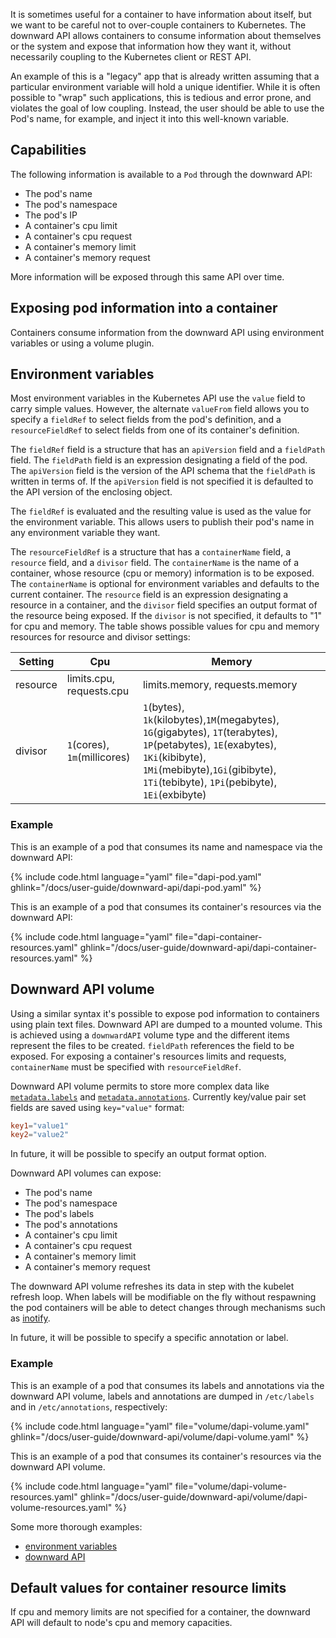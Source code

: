 ---
---

It is sometimes useful for a container to have information about itself, but we
want to be careful not to over-couple containers to Kubernetes. The downward
API allows containers to consume information about themselves or the system and
expose that information how they want it, without necessarily coupling to the
Kubernetes client or REST API.

An example of this is a "legacy" app that is already written assuming
that a particular environment variable will hold a unique identifier.  While it
is often possible to "wrap" such applications, this is tedious and error prone,
and violates the goal of low coupling.  Instead, the user should be able to use
the Pod's name, for example, and inject it into this well-known variable.


## Capabilities

The following information is available to a `Pod` through the downward API:

*   The pod's name
*   The pod's namespace
*   The pod's IP
*   A container's cpu limit
*   A container's cpu request
*   A container's memory limit
*   A container's memory request

More information will be exposed through this same API over time.


## Exposing pod information into a container

Containers consume information from the downward API using environment
variables or using a volume plugin.


## Environment variables

Most environment variables in the Kubernetes API use the `value` field to carry
simple values.  However, the alternate `valueFrom` field allows you to specify
a `fieldRef` to select fields from the pod's definition, and a `resourceFieldRef`
to select fields from one of its container's definition.

The `fieldRef` field is a structure that has an `apiVersion` field and a `fieldPath`
field.  The `fieldPath` field is an expression designating a field of the pod.  The
`apiVersion` field is the version of the API schema that the `fieldPath` is
written in terms of.  If the `apiVersion` field is not specified it is
defaulted to the API version of the enclosing object.

The `fieldRef` is evaluated and the resulting value is used as the value for
the environment variable.  This allows users to publish their pod's name in any
environment variable they want.

The `resourceFieldRef` is a structure that has a `containerName` field, a `resource`
field, and a `divisor` field. The `containerName` is the name of a container,
whose resource (cpu or memory) information is to be exposed. The `containerName` is
optional for environment variables and defaults to the current container. The
`resource` field is an expression designating a resource in a container, and the `divisor`
field specifies an output format of the resource being exposed. If the `divisor`
is not specified, it defaults to "1" for cpu and memory. The table shows possible
values for cpu and memory resources for resource and divisor settings:


| Setting        | Cpu          | Memory  |
| ------------- |-------------| -----|
| resource | limits.cpu, requests.cpu| limits.memory, requests.memory|
| divisor | `1`(cores), `1m`(millicores) | `1`(bytes), `1k`(kilobytes),`1M`(megabytes), `1G`(gigabytes), `1T`(terabytes), `1P`(petabytes), `1E`(exabytes), `1Ki`(kibibyte), `1Mi`(mebibyte),`1Gi`(gibibyte), `1Ti`(tebibyte), `1Pi`(pebibyte), `1Ei`(exbibyte)|


### Example

This is an example of a pod that consumes its name and namespace via the
downward API:

{% include code.html language="yaml" file="dapi-pod.yaml" ghlink="/docs/user-guide/downward-api/dapi-pod.yaml" %}

This is an example of a pod that consumes its container's resources via the downward API:

{% include code.html language="yaml" file="dapi-container-resources.yaml" ghlink="/docs/user-guide/downward-api/dapi-container-resources.yaml" %}

## Downward API volume

Using a similar syntax it's possible to expose pod information to containers using plain text files.
Downward API are dumped to a mounted volume. This is achieved using a `downwardAPI`
volume type and the different items represent the files to be created. `fieldPath` references the field to be exposed.
For exposing a container's resources limits and requests, `containerName` must be specified with `resourceFieldRef`.

Downward API volume permits to store more complex data like [`metadata.labels`](/docs/user-guide/labels) and [`metadata.annotations`](/docs/user-guide/annotations). Currently key/value pair set fields are saved using `key="value"` format:

```conf
key1="value1"
key2="value2"
```

In future, it will be possible to specify an output format option.

Downward API volumes can expose:

*   The pod's name
*   The pod's namespace
*   The pod's labels
*   The pod's annotations
*   A container's cpu limit
*   A container's cpu request
*   A container's memory limit
*   A container's memory request

The downward API volume refreshes its data in step with the kubelet refresh loop. When labels will be modifiable on the fly without respawning the pod containers will be able to detect changes through mechanisms such as [inotify](https://en.wikipedia.org/wiki/Inotify).

In future, it will be possible to specify a specific annotation or label.


### Example

This is an example of a pod that consumes its labels and annotations via the downward API volume, labels and annotations are dumped in `/etc/labels` and in `/etc/annotations`, respectively:

{% include code.html language="yaml" file="volume/dapi-volume.yaml" ghlink="/docs/user-guide/downward-api/volume/dapi-volume.yaml" %}

This is an example of a pod that consumes its container's resources via the downward API volume.

{% include code.html language="yaml" file="volume/dapi-volume-resources.yaml" ghlink="/docs/user-guide/downward-api/volume/dapi-volume-resources.yaml" %}

Some more thorough examples:
   * [environment variables](/docs/user-guide/environment-guide/)
   * [downward API](/docs/user-guide/downward-api/)

## Default values for container resource limits

If cpu and memory limits are not specified for a container, the downward API will default to node's cpu and memory capacities.
